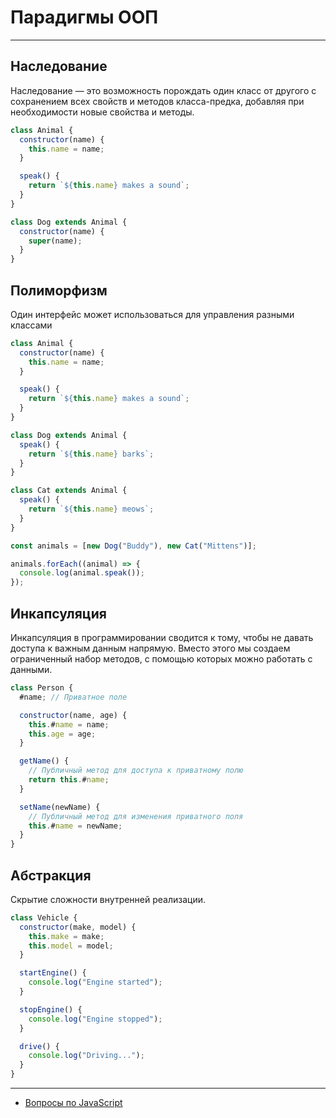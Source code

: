 # Парадигмы ООП

---

## Наследование

Наследование — это возможность порождать один класс от другого с сохранением всех свойств и методов класса-предка, добавляя при необходимости новые свойства и методы.

```javascript
class Animal {
  constructor(name) {
    this.name = name;
  }

  speak() {
    return `${this.name} makes a sound`;
  }
}

class Dog extends Animal {
  constructor(name) {
    super(name);
  }
}
```

## Полиморфизм

Один интерфейс может использоваться для управления разными классами

```javascript
class Animal {
  constructor(name) {
    this.name = name;
  }

  speak() {
    return `${this.name} makes a sound`;
  }
}

class Dog extends Animal {
  speak() {
    return `${this.name} barks`;
  }
}

class Cat extends Animal {
  speak() {
    return `${this.name} meows`;
  }
}

const animals = [new Dog("Buddy"), new Cat("Mittens")];

animals.forEach((animal) => {
  console.log(animal.speak());
});
```

## Инкапсуляция

Инкапсуляция в программировании сводится к тому, чтобы не давать доступа к важным данным напрямую. Вместо этого мы создаем ограниченный набор методов, с помощью которых можно работать с данными.

```javascript
class Person {
  #name; // Приватное поле

  constructor(name, age) {
    this.#name = name;
    this.age = age;
  }

  getName() {
    // Публичный метод для доступа к приватному полю
    return this.#name;
  }

  setName(newName) {
    // Публичный метод для изменения приватного поля
    this.#name = newName;
  }
}
```

## Абстракция

Cкрытие сложности внутренней реализации.

```javascript
class Vehicle {
  constructor(make, model) {
    this.make = make;
    this.model = model;
  }

  startEngine() {
    console.log("Engine started");
  }

  stopEngine() {
    console.log("Engine stopped");
  }

  drive() {
    console.log("Driving...");
  }
}
```

---

- [Вопросы по JavaScript](../javaScript.md)

